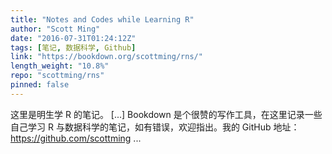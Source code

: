 ```yaml
---
title: "Notes and Codes while Learning R"
author: "Scott Ming"
date: "2016-07-31T01:24:12Z"
tags: [笔记, 数据科学, Github]
link: "https://bookdown.org/scottming/rns/"
length_weight: "10.8%"
repo: "scottming/rns"
pinned: false
---
```


这里是明生学 R 的笔记。 [...] Bookdown 是个很赞的写作工具，在这里记录一些自己学习 R 与数据科学的笔记，如有错误，欢迎指出。我的 GitHub 地址：https://github.com/scottming ...
